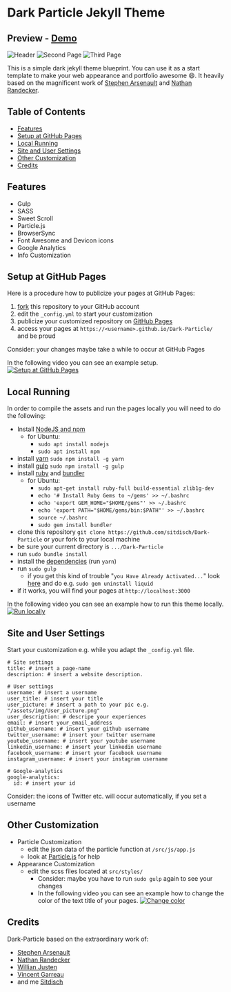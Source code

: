 # Dark Particle Jekyll Theme

## Preview - [Demo](https://sitdisch.github.io/Dark-Particle/)

![Header](assets/img/Dark_Particle.gif)
![Second Page](assets/img/Dark_Particle_2.png)
![Third Page](assets/img/Dark_Particle_3.png)

This is a simple dark jekyll theme blueprint. You can use it as a start template to make your web appearance and portfolio awesome :smile:. It heavily based on the magnificent work of [Stephen Arsenault](https://github.com/s-arsenault/s-arsenault.github.io) and [Nathan Randecker](https://github.com/nrandecker/particle).

## Table of Contents

- [Features](#features)
- [Setup at GitHub Pages](#setup-at-github-pages)
- [Local Running](#local-running)
- [Site and User Settings](#site-and-user-settings)
- [Other Customization](#other-customization)
- [Credits](#credits)
<p></p>

## Features

- Gulp
- SASS
- Sweet Scroll
- Particle.js
- BrowserSync
- Font Awesome and Devicon icons
- Google Analytics
- Info Customization

## Setup at GitHub Pages

Here is a procedure how to publicize your pages at GitHub Pages:

1.  <a class="github-button" href="https://github.com/sitdisch/Dark-Particle/fork" data-icon="octicon-repo-forked" aria-label="Fork sitdisch/Dark-Particle on GitHub">fork</a> this repository to your GitHub account
2. edit the `_config.yml` to start your customization
3. publicize your customized repository on [GitHub Pages](https://help.github.com/en/articles/configuring-a-publishing-source-for-github-pages)
4. access your pages at `https://<username>.github.io/Dark-Particle/` and be proud 

Consider: your changes maybe take a while to occur at GitHub Pages

In the following video you can see an example setup.
[![Setup at GitHub Pages](assets/img/setup_at_github_pages.png)](https://youtu.be/TBFztsehFHU)

## Local Running

In order to compile the assets and run the pages locally you will need to do the following:

- Install [NodeJS and npm](https://nodejs.org/en/download/package-manager/)
  - for Ubuntu:
    - `sudo apt install nodejs`
    - `sudo apt install npm`
- install [yarn](https://yarnpkg.com/) `sudo npm install -g yarn`
- install [gulp](https://gulpjs.com/) `sudo npm install -g gulp`
- install [ruby](https://www.ruby-lang.org/en/) and [bundler](https://bundler.io/)
  - for Ubuntu:
    - `sudo apt-get install ruby-full build-essential zlib1g-dev`
    - `echo '# Install Ruby Gems to ~/gems' >> ~/.bashrc`
    - `echo 'export GEM_HOME="$HOME/gems"' >> ~/.bashrc`
    - `echo 'export PATH="$HOME/gems/bin:$PATH"' >> ~/.bashrc`
    - `source ~/.bashrc`
    - `sudo gem install bundler`
- clone this repository `git clone https://github.com/sitdisch/Dark-Particle` or your fork to your local machine
- be sure your current directory is `.../Dark-Particle`
- run `sudo bundle install`
- install the [dependencies](https://yarnpkg.com/lang/en/docs/installing-dependencies/) (run `yarn`)
- run `sudo gulp` 
  - if you get this kind of trouble "`you Have Already Activated...`" look [here](https://wholesome-sj.github.io/2019-07-15-jeklly-page-gem-errors-handling-%27you-have-already-activated%27) and do e.g. `sudo gem uninstall liquid`
- if it works, you will find your pages at `http://localhost:3000`

In the following video you can see an example how to run this theme locally.
[![Run locally](assets/img/running_locally.png)](https://youtu.be/Krg_fIaFto0)

## Site and User Settings

Start your customization e.g. while you adapt the `_config.yml` file.

```
# Site settings
title: # insert a page-name
description: # insert a website description.

# User settings
username: # insert a username
user_title: # insert your title
user_picture: # insert a path to your pic e.g. "/assets/img/User_picture.png"
user_description: # descripe your experiences
email: # insert your_email_address
github_username: # insert your github username       
twitter_username: # insert your twitter username     
youtube_username: # insert your youtube username     
linkedin_username: # insert your linkedin username   
facebook_username: # insert your facebook username   
instagram_username: # insert your instagram username 

# Google-analytics
google-analytics:
  id: # insert your id
```
Consider: the icons of Twitter etc. will occur automatically, if you set a username

## Other Customization
- Particle Customization
  - edit the json data of the particle function at `/src/js/app.js`
  - look at [Particle.js](https://github.com/VincentGarreau/particles.js/) for help
- Appearance Customization 
  - edit the scss files located at `src/styles/` 
    - Consider: maybe you have to run `sudo gulp` again to see your changes 
    - In the following video you can see an example how to change the color of the text title of your pages.
      [![Change color](assets/img/change_color.png)](https://youtu.be/uzld1wBOfag)

## Credits

Dark-Particle based on the extraordinary work of:
- [Stephen Arsenault](https://github.com/s-arsenault/s-arsenault.github.io)
- [Nathan Randecker](https://github.com/nrandecker/particle)
- [Willian Justen](https://github.com/willianjusten/will-jekyll-template)
- [Vincent Garreau](https://github.com/VincentGarreau/particles.js/)
- and me [Sitdisch](https://github.com/sitdisch)
